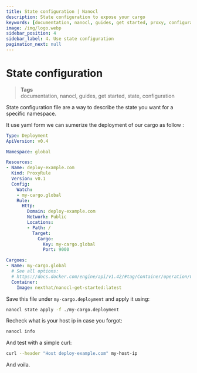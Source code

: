 ```yaml
---
title: State configuration | Nanocl
description: State configuration to expose your cargo
keywords: [documentation, nanocl, guides, get started, proxy, configuration, state, file, config, yaml, yml]
image: /img/logo.webp
sidebar_position: 4
sidebar_label: 4. Use state configuration
pagination_next: null
---
```


# State configuration

> **Tags** <br />
> documentation, nanocl, guides, get started, state, configuration

State configuration file are a way to describe the state you want for a specific namespace.

It use yaml form we can sumerize the deployment of our cargo as follow :

```yml
Type: Deployment
ApiVersion: v0.4

Namespace: global

Resources:
- Name: deploy-example.com
  Kind: ProxyRule
  Version: v0.1
  Config:
    Watch:
    - my-cargo.global
    Rule:
      Http:
        Domain: deploy-example.com
        Network: Public
        Locations:
        - Path: /
          Target:
            Cargo:
              Key: my-cargo.global
              Port: 9000

Cargoes:
- Name: my-cargo.global
  # See all options:
  # https://docs.docker.com/engine/api/v1.42/#tag/Container/operation/ContainerCreate
  Container:
    Image: nexthat/nanocl-get-started:latest
```

Save this file under `my-cargo.deployment` and apply it using:

```sh
nanocl state apply -f ./my-cargo.deployment
```

Recheck what is your host ip in case you forgot:

```sh
nanocl info
```

And test with a simple curl:

```sh
curl --header "Host deploy-example.com" my-host-ip
```

And voila.
